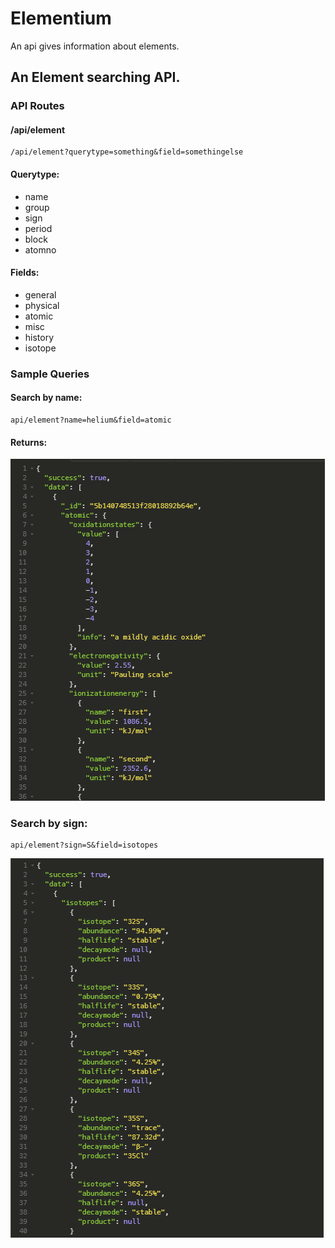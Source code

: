 # Elementium
An api gives information about elements.
## An Element searching API.

### API Routes


#### /api/element

    /api/element?querytype=something&field=somethingelse

#### Querytype:
* name
* group
* sign
* period
* block
* atomno

#### Fields:
* general
* physical
* atomic
* misc
* history
* isotope

### Sample Queries

#### Search by name:
    api/element?name=helium&field=atomic
#### Returns:
![Result1 Image](./public/gitimages/searchres1.png)

### Search by sign:
    api/element?sign=S&field=isotopes
![Result2 Image](./public/gitimages/searchres2.png)
